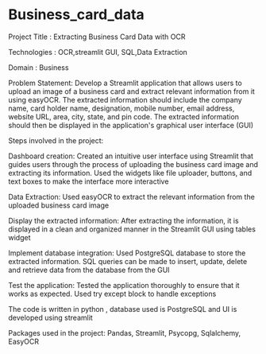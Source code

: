 # Business_card_data
Project Title : Extracting Business Card Data with OCR

Technologies : OCR,streamlit GUI, SQL,Data Extraction

Domain : Business

Problem Statement:
Develop a Streamlit application that allows users to upload an image of a business card and extract relevant information from it using easyOCR. The extracted information should include the company name, card holder name, designation, mobile number, email address, website URL, area, city, state, and pin code. The extracted information should then be displayed in the application's graphical user interface (GUI)

Steps involved in the project:

Dashboard creation:  Created an intuitive user interface using Streamlit that guides users through the process of uploading the business card image and extracting its information. Used the widgets like file uploader, buttons, and text boxes to make the interface more interactive

Data Extraction:  Used easyOCR to extract the relevant information from the uploaded business card image

Display the extracted information: After extracting the information, it is displayed in a clean and organized manner in the Streamlit GUI using tables widget 

Implement database integration: Used PostgreSQL database to store the extracted information. SQL queries can be made to insert, update, delete and retrieve data from the database from the GUI

Test the application: Tested the application thoroughly to ensure that it works as expected. Used try except block to handle exceptions

The code is written in python , database used is PostgreSQL and UI is developed using streamlit

Packages used in the project: Pandas, Streamlit, Psycopg, Sqlalchemy, EasyOCR

